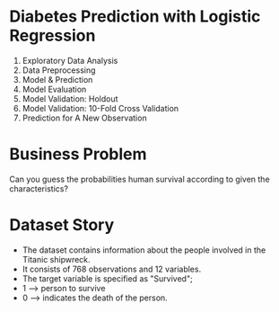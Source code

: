 # Diabetes Prediction with Logistic Regression


1. Exploratory Data Analysis
2. Data Preprocessing
3. Model & Prediction
4. Model Evaluation
5. Model Validation: Holdout
6. Model Validation: 10-Fold Cross Validation
7. Prediction for A New Observation

# Business Problem 
Can you guess the probabilities human survival according to given the characteristics?


# Dataset Story

- The dataset contains information about the people involved in the Titanic shipwreck.
- It consists of 768 observations and 12 variables.
- The target variable is specified as "Survived";
- 1 --> person to survive
- 0 --> indicates the death of the person.
